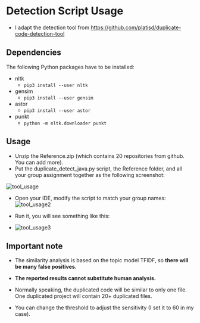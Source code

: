 # Detection Script Usage

- I adapt the detection tool from https://github.com/platisd/duplicate-code-detection-tool

## Dependencies

The following Python packages have to be installed:

- nltk
  - `pip3 install --user nltk`
- gensim
  - `pip3 install --user gensim`
- astor
  - `pip3 install --user astor`
- punkt
  - `python -m nltk.downloader punkt`

## Usage

- Unzip the Reference.zip (which contains 20 repositories from github. You can add more).
- Put the duplicate_detect_java.py script, the Reference folder, and all your group assignment together as the following screenshot:

![tool_usage](E:\Courses\CZ2002TA\Duplicate\Summary\markdown\tool_usage.PNG)

- Open your IDE, modify the script to match your group names:![tool_usage2](E:\Courses\CZ2002TA\Duplicate\Summary\markdown\tool_usage2.PNG)

- Run it, you will see something like this:
- ![tool_usage3](E:\Courses\CZ2002TA\Duplicate\Summary\markdown\tool_usage3.PNG)

## Important note

- The similarity analysis is based on the topic model TFIDF, so **there will be many false positives.**

- **The reported results cannot substitute human analysis.**
- Normally speaking, the duplicated code will be similar to only one file. One duplicated project will contain 20+ duplicated files.
- You can change the threshold to adjust the sensitivity (I set it to 60 in my case).
